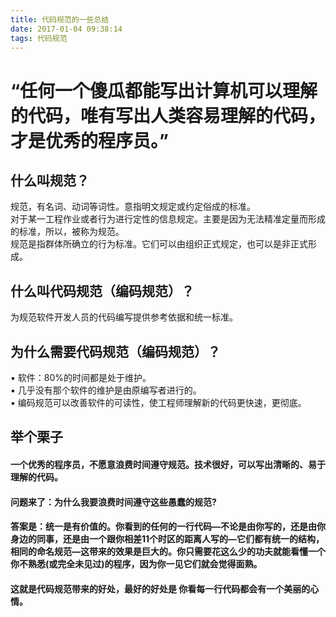 ```yaml
---
title: 代码规范的一些总结
date: 2017-01-04 09:38:14
tags: 代码规范
---
```

# “任何一个傻瓜都能写出计算机可以理解的代码，唯有写出人类容易理解的代码，才是优秀的程序员。”

##  什么叫规范？
规范，有名词、动词等词性。意指明文规定或约定俗成的标准。   
对于某一工程作业或者行为进行定性的信息规定。主要是因为无法精准定量而形成的标准，所以，被称为规范。   
规范是指群体所确立的行为标准。它们可以由组织正式规定，也可以是非正式形成。

##  什么叫代码规范（编码规范）？
为规范软件开发人员的代码编写提供参考依据和统一标准。

## 为什么需要代码规范（编码规范）？
▪ 软件：80%的时间都是处于维护。   
▪ 几乎没有那个软件的维护是由原编写者进行的。   
▪ 编码规范可以改善软件的可读性，使工程师理解新的代码更快速，更彻底。      

## 举个栗子
#### 一个优秀的程序员，不愿意浪费时间遵守规范。技术很好，可以写出清晰的、易于理解的代码。    
#### 问题来了：为什么我要浪费时间遵守这些愚蠢的规范?   
#### 答案是：统一是有价值的。你看到的任何的一行代码—不论是由你写的，还是由你身边的同事，还是由一个跟你相差11个时区的距离人写的—它们都有统一的结构，相同的命名规范—这带来的效果是巨大的。你只需要花这么少的功夫就能看懂一个你不熟悉(或完全未见过)的程序，因为你一见它们就会觉得面熟。
#### 这就是代码规范带来的好处，最好的好处是 你看每一行代码都会有一个美丽的心情。



